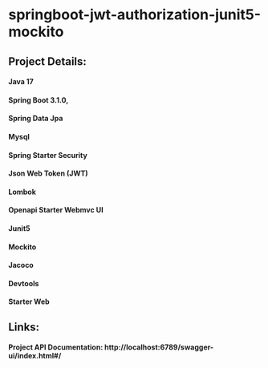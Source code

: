 # springboot-jwt-authorization-junit5-mockito## Project Details:#### Java 17#### Spring Boot 3.1.0,#### Spring Data Jpa#### Mysql#### Spring Starter Security#### Json Web Token (JWT)#### Lombok#### Openapi Starter Webmvc UI#### Junit5#### Mockito#### Jacoco#### Devtools#### Starter Web## Links:#### Project API Documentation: http://localhost:6789/swagger-ui/index.html#/